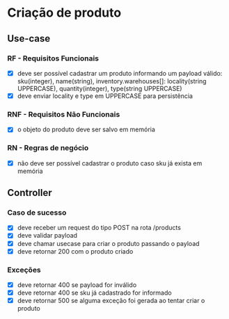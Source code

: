 # Criação de produto
## Use-case
### RF - Requisitos Funcionais
- [x] deve ser possível cadastrar um produto informando um payload válido: sku(integer), name(string), inventory.warehouses[]: locality(string UPPERCASE), quantity(integer), type(string UPPERCASE)
- [x] deve enviar locality e type em UPPERCASE para persistência

### RNF - Requisitos Não Funcionais
- [x] o objeto do produto deve ser salvo em memória

### RN - Regras de negócio
- [x] não deve ser possível cadastrar o produto caso sku já exista em memória 

## Controller
### Caso de sucesso
- [x] deve receber um request do tipo POST na rota /products
- [x] deve validar payload
- [x] deve chamar usecase para criar o produto passando o payload
- [x] deve retornar 200 com o produto criado
### Exceções
- [x] deve retornar 400 se payload for inválido
- [x] deve retornar 400 se sku já cadastrado for informado
- [x] deve retornar 500 se alguma exceção foi gerada ao tentar criar o produto
